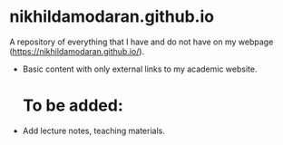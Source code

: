 # nikhildamodaran.github.io

A repository of everything that I have and do not have on my webpage (https://nikhildamodaran.github.io/). 

* Basic content with only external links to my academic website.

  # To be added:
* Add lecture notes, teaching materials.

